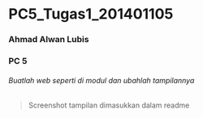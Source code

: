 # PC5_Tugas1_201401105
### Ahmad Alwan Lubis
### PC 5


###### Buatlah web seperti di modul dan ubahlah tampilannya 
> Screenshot tampilan dimasukkan dalam readme
